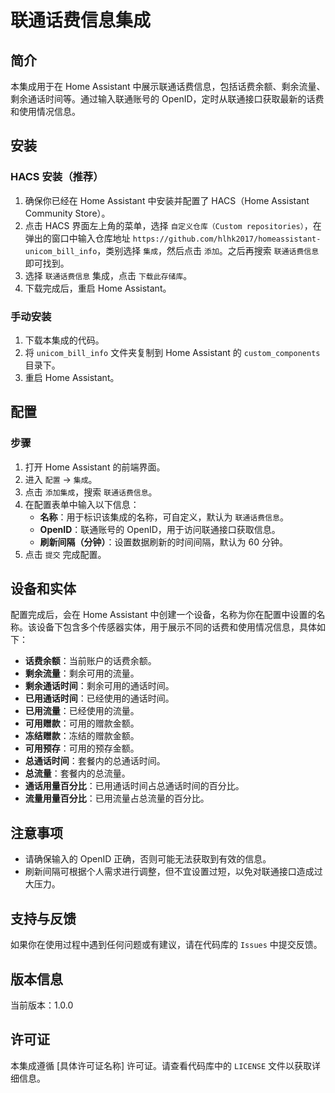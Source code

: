 # 联通话费信息集成

## 简介
本集成用于在 Home Assistant 中展示联通话费信息，包括话费余额、剩余流量、剩余通话时间等。通过输入联通账号的 OpenID，定时从联通接口获取最新的话费和使用情况信息。

## 安装
### HACS 安装（推荐）
1. 确保你已经在 Home Assistant 中安装并配置了 HACS（Home Assistant Community Store）。
2. 点击 HACS 界面左上角的菜单，选择 `自定义仓库（Custom repositories）`，在弹出的窗口中输入仓库地址 `https://github.com/hlhk2017/homeassistant-unicom_bill_info`，类别选择 `集成`，然后点击 `添加`。之后再搜索 `联通话费信息` 即可找到。
4. 选择 `联通话费信息` 集成，点击 `下载此存储库`。
5. 下载完成后，重启 Home Assistant。

### 手动安装
1. 下载本集成的代码。
2. 将 `unicom_bill_info` 文件夹复制到 Home Assistant 的 `custom_components` 目录下。
3. 重启 Home Assistant。

## 配置
### 步骤
1. 打开 Home Assistant 的前端界面。
2. 进入 `配置` -> `集成`。
3. 点击 `添加集成`，搜索 `联通话费信息`。
4. 在配置表单中输入以下信息：
    - **名称**：用于标识该集成的名称，可自定义，默认为 `联通话费信息`。
    - **OpenID**：联通账号的 OpenID，用于访问联通接口获取信息。
    - **刷新间隔（分钟）**：设置数据刷新的时间间隔，默认为 60 分钟。
5. 点击 `提交` 完成配置。

## 设备和实体
配置完成后，会在 Home Assistant 中创建一个设备，名称为你在配置中设置的名称。该设备下包含多个传感器实体，用于展示不同的话费和使用情况信息，具体如下：
- **话费余额**：当前账户的话费余额。
- **剩余流量**：剩余可用的流量。
- **剩余通话时间**：剩余可用的通话时间。
- **已用通话时间**：已经使用的通话时间。
- **已用流量**：已经使用的流量。
- **可用赠款**：可用的赠款金额。
- **冻结赠款**：冻结的赠款金额。
- **可用预存**：可用的预存金额。
- **总通话时间**：套餐内的总通话时间。
- **总流量**：套餐内的总流量。
- **通话用量百分比**：已用通话时间占总通话时间的百分比。
- **流量用量百分比**：已用流量占总流量的百分比。

## 注意事项
- 请确保输入的 OpenID 正确，否则可能无法获取到有效的信息。
- 刷新间隔可根据个人需求进行调整，但不宜设置过短，以免对联通接口造成过大压力。

## 支持与反馈
如果你在使用过程中遇到任何问题或有建议，请在代码库的 `Issues` 中提交反馈。

## 版本信息
当前版本：1.0.0

## 许可证
本集成遵循 [具体许可证名称] 许可证。请查看代码库中的 `LICENSE` 文件以获取详细信息。
